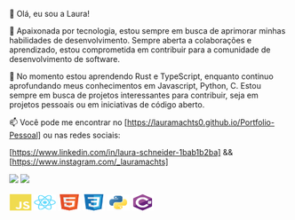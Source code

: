 👋 Olá, eu sou a Laura!

🚀 Apaixonada por tecnologia, estou sempre em busca de aprimorar minhas habilidades de desenvolvimento. Sempre aberta a colaborações e aprendizado, estou comprometida em contribuir para a comunidade de desenvolvimento de software.

🌱 No momento estou aprendendo Rust e TypeScript, enquanto continuo aprofundando meus conhecimentos em Javascript, Python, C. Estou sempre em busca de projetos interessantes para contribuir, seja em projetos pessoais ou em iniciativas de código aberto.

📫 Você pode me encontrar no [https://lauramachts0.github.io/Portfolio-Pessoal] ou nas redes sociais:

[https://www.linkedin.com/in/laura-schneider-1bab1b2ba] && [https://www.instagram.com/_lauramachts]

  <img height="180em" src="https://github-readme-stats-eight-theta.vercel.app/api?username=lauramachts0&show_icons=true&theme=dracula&include_all_commits=true&count_private=true"/>
  <img height="180em" src="https://github-readme-stats-eight-theta.vercel.app/api/top-langs/?username=lauramachts0&layout=compact&langs_count=8&theme=dracula"/>

<div style="display: inline_block"><br>
  <img align="center" alt="Rafa-Js" height="30" width="40" src="https://raw.githubusercontent.com/devicons/devicon/master/icons/javascript/javascript-plain.svg">
  <img align="center" alt="Rafa-React" height="30" width="40" src="https://raw.githubusercontent.com/devicons/devicon/master/icons/react/react-original.svg">
  <img align="center" alt="Rafa-HTML" height="30" width="40" src="https://raw.githubusercontent.com/devicons/devicon/master/icons/html5/html5-original.svg">
  <img align="center" alt="Rafa-CSS" height="30" width="40" src="https://raw.githubusercontent.com/devicons/devicon/master/icons/css3/css3-original.svg">
  <img align="center" alt="Rafa-Python" height="30" width="40" src="https://raw.githubusercontent.com/devicons/devicon/master/icons/python/python-original.svg">
  <img align="center" alt="Rafa-Csharp" height="30" width="40" src="https://raw.githubusercontent.com/devicons/devicon/master/icons/csharp/csharp-original.svg">
</div>
  
  ##

<!---
lauramachts0/lauramachts0 is a ✨ special ✨ repository because its `README.md` (this file) appears on your GitHub profile.
You can click the Preview link to take a look at your changes.
--->
